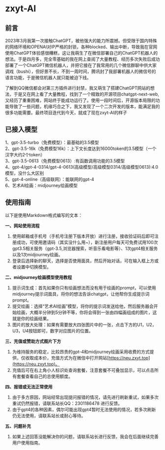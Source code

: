 # zxyt-AI
## 前言
2023年3月我第一次接触ChatGPT，被他强大的能力所震撼。但受限于国内特殊的网络环境和OPENAI对IP严格的封锁，各种blocked、输出中断，导致我在官网使用ChatGPT体验感很糟糕，这让我萌生了在微信部署自己的ChatGPT机器人的想法。于是四月多，完全零基础的我在网上查阅了大量教程、经历多次失败后成功部署了一个ChatGPT微信机器人，并把它接在了我常用的几个微信群聊中供大家调戏（bushi），但好景不长，不到一周时间，腾讯封了我部署机器人的微信号的语言功能，于是微信机器人就只能被迫下线。

了解到QQ微信都会对第三方插件进行封禁，我又萌生了搭建ChatGPT网站的想法，于是又在网上看了大量教程，找到了一个精致的开源项目chatgpt-next-web,又经历了重重困难，网站终于能成功运行了。使用一段时间后，开源版本局限的功能导致了一些问题，机缘巧合之下，我又发现了一个二次开发的版本，能满足我的很多功能需要。最终项目迭代到今天，就成了现在zxyt-AI的样子

## 已接入模型
 1、gpt-3.5-turbo（免费模型）：最基础的3.5模型  
 2、gpt-3.5-16k（免费模型16k）：上下文长度达到16000token的3.5模型（一个汉字大约2个token）    
 3、gpt-3.5-0613（免费模型0613）:有函数调用功能的3.5模型      
 4、gpt-4/gpt-4-0314/gpt-4-0613(高级模型/高级模型0314/高级模型0613):4.0模型，没什么大区别  
 5、gpt-4-online（高级联网）：能联网的gpt-4  
 6、艺术AI绘画：midjourney绘画模型  

 ## 使用指南
 以下是使用Markdown格式编写的文本：

**一、网站使用流程**

1. 使用邮箱或手机号（手机号注册下版本开放）进行注册，接收验证码后即可注册成功，可使用邀请码（其实没什么用~），新注册用户每天可免费试用100次gpt3.5相关服务（gpt-3.5,浏览器搜索，听音乐看电影等）、1次gpt4相关服务以及1次midjourney绘画。
2. 登录后选择新的聊天，选择是否使用面具，然后开始对话，可在输入框上方或者设置中切换模型。

**二、midjourney绘画模型使用教程**

1. 提示词生成：首先如果你只有绘画想法而没有用于绘画的prompt，可以使用midjourney提示词面具，将你的想法告诉chatgpt，让他帮你生成提示词prompt。
2. 提交绘画：选择“艺术AI绘画”模型，将你的提示词发送给他，然后服务器会开始绘画，大概半分钟到5分钟不等，你将会得到一张由四幅画组成的图片，这就是你的绘画结果。
3. 图片的放大处理：如果有需要放大四张图片中的一张，点击下方的U1，U2，U3，U4按钮即可，数字对应图片的位置。

**三、充值或赞助方式图片下方**

1. 为维持服务的稳定，比较昂贵的gpt-4和midjourney绘画采用收费的方式提供，仅收取成本价，充值方式为在微信中打开网站[https://neu.zxyt.top](https://neu.zxyt.top)。
2. 充值后可在右上角小人标识处查询套餐，注意套餐不可叠加显示，可以点击所有套餐查看自己的总使用额度。

**四、报错或无法正常使用**

1. 由于多方原因，网站经常出现提问报错的情况，请先进行刷新重试，如果多次重试仍然报错，请联系站长QQ：2301186478 进行反馈。
2. 由于gpt4的各种因素，偶尔可能出现gpt4暂时无法使用的情况，若多次刷新仍无法使用，请联系站长或耐心等待。

**五、问题补充**

1. 如果上述回答没能解决你的问题，请联系站长进行反馈，我会在后面继续完善用户使用指南。












